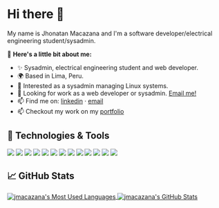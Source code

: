 # Hi there 👋

<!--
**jhonatanmacazana/jhonatanmacazana** is a ✨ _special_ ✨ repository because its `README.md` (this file) appears on your GitHub profile.

Here are some ideas to get you started:

- 🔭 I’m currently working on ...
- 🌱 I’m currently learning ...
- 👯 I’m looking to collaborate on ...
- 🤔 I’m looking for help with ...
- 💬 Ask me about ...
- 📫 How to reach me: ...
- 😄 Pronouns: ...
- ⚡ Fun fact: ...
-->

My name is Jhonatan Macazana and I'm a software developer/electrical engineering student/sysadmin.

👋 **Here's a little bit about me:**

- ✨ Sysadmin, electrical engineering student and web developer.
- 🌍 Based in Lima, Peru.
- 💼 Interested as a sysadmin managing Linux systems.
- 🎯 Looking for work as a web developer or sysadmin. [Email me!][4]
- 📫 Find me on: [linkedin][3] · [email][4]
- 📫 Checkout my work on my [portfolio][1]


## 🔧 Technologies & Tools
![](https://img.shields.io/badge/OS-Linux-informational?style=flat&logo=linux&logoColor=white&color=2bbc8a)
![](https://img.shields.io/badge/Editor-VSCode-informational?style=flat&logo=visual-studio-code&logoColor=white&color=2bbc8a)
![](https://img.shields.io/badge/Code-TypeScript-informational?style=flat&logo=typescript&logoColor=white&color=2bbc8a)
![](https://img.shields.io/badge/Code-JavaScript-informational?style=flat&logo=javascript&logoColor=white&color=2bbc8a)
![](https://img.shields.io/badge/Code-Python-informational?style=flat&logo=python&logoColor=white&color=2bbc8a)
![](https://img.shields.io/badge/Code-Golang-informational?style=flat&logo=go&logoColor=white&color=2bbc8a)
![](https://img.shields.io/badge/Code-Make-informational?style=flat&logo=cmake&logoColor=white&color=2bbc8a)
![](https://img.shields.io/badge/Code-Vue-informational?style=flat&logo=vue.js&logoColor=white&color=2bbc8a)
![](https://img.shields.io/badge/Shell-Bash-informational?style=flat&logo=gnu-bash&logoColor=white&color=2bbc8a)
![](https://img.shields.io/badge/Tools-PostgreSQL-informational?style=flat&logo=postgresql&logoColor=white&color=2bbc8a)
![](https://img.shields.io/badge/Tools-Docker-informational?style=flat&logo=docker&logoColor=white&color=2bbc8a)
![](https://img.shields.io/badge/Tools-Kubernetes-informational?style=flat&logo=kubernetes&logoColor=white&color=2bbc8a)
![](https://img.shields.io/badge/Cloud-Digital_Ocean-informational?style=flat&logo=digitalocean&logoColor=white&color=2bbc8a)

## &#x1f4c8; GitHub Stats

<a href="https://github.com/jhonatanmacazana">
  <img align="center" src="https://github-readme-stats.vercel.app/api/top-langs/?username=jhonatanmacazana&hide=java,html&title_color=ffffff&text_color=c9cacc&icon_color=2bbc8a&bg_color=1d1f21" alt="jmacazana's Most Used Languages"/>
</a>

<a href="https://github.com/jhonatanmacazana">
  <img align="center" src="https://github-readme-stats.vercel.app/api?username=jhonatanmacazana&show_icons=true&line_height=27&count_private=true&title_color=ffffff&text_color=c9cacc&icon_color=2bbc8a&bg_color=1d1f21" alt="jmacazana's GitHub Stats" />
</a>

<!-- links to your social media accounts -->

[1]: https://jmacazana.com
[2]: https://github.com/jhonatanmacazana
[3]: https://www.linkedin.com/in/jhonatanmacazana
[4]: mailto:jhonatan.macazana1@gmail.com
